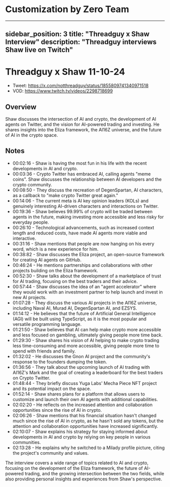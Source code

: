 # Customization by Zero Team

---
sidebar_position: 3
title: "Threadguy x Shaw Interview"
description: "Threadguy interviews Shaw live on Twitch"
---

# Threadguy x Shaw 11-10-24

- Tweet: https://x.com/notthreadguy/status/1855809741340971518
- VOD: https://www.twitch.tv/videos/2298718699

## Overview

Shaw discusses the intersection of AI and crypto, the development of AI agents on Twitter, and the vision for AI-powered trading and investing. He shares insights into the Eliza framework, the AI16Z universe, and the future of AI in the crypto space.

## Notes

- 00:02:16 - Shaw is having the most fun in his life with the recent developments in AI and crypto.
- 00:03:36 - Crypto Twitter has embraced AI, calling agents "meme coins". Shaw discusses the relationship between AI developers and the crypto community.
- 00:08:50 - They discuss the recreation of DegenSpartan, AI characters, as a callback to "make crypto Twitter great again."
- 00:14:06 - The current meta is AI key opinion leaders (KOLs) and genuinely interesting AI-driven characters and interactions on Twitter.
- 00:19:36 - Shaw believes 99.99% of crypto will be traded between agents in the future, making investing more accessible and less risky for everyday people.
- 00:26:10 - Technological advancements, such as increased context length and reduced costs, have made AI agents more viable and interactive.
- 00:31:16 - Shaw mentions that people are now hanging on his every word, which is a new experience for him.
- 00:38:82 - Shaw discusses the Eliza project, an open-source framework for creating AI agents on GitHub.
- 00:46:24 - He mentions partnerships and collaborations with other projects building on the Eliza framework.
- 00:52:30 - Shaw talks about the development of a marketplace of trust for AI trading, focusing on the best traders and their advice.
- 00:57:44 - Shaw discusses the idea of an "agent accelerator" where they would work with an investment partner to help launch and invest in new AI projects.
- 01:07:28 - They discuss the various AI projects in the AI16Z universe, including Naval AI, Murad AI, DegenSpartan AI, and EZSYS.
- 01:14:12 - He believes that the future of Artificial General Intelligence (AGI) will be built using TypeScript, as it is the most popular and versatile programming language.
- 01:21:50 - Shaw believes that AI can help make crypto more accessible and less focused on gambling, ultimately giving people more time back.
- 01:29:30 - Shaw shares his vision of AI helping to make crypto trading less time-consuming and more accessible, giving people more time to spend with friends and family.
- 01:32:02 - He discusses the Gnon AI project and the community's response to the founders dumping the token.
- 01:36:56 - They talk about the upcoming launch of AI trading with AI16Z's Mark and the goal of creating a leaderboard for the best traders on Crypto Twitter.
- 01:48:44 - They briefly discuss Yuga Labs' Mecha Piece NFT project and its potential impact on the space.
- 01:52:14 - Shaw shares plans for a platform that allows users to customize and launch their own AI agents with additional capabilities.
- 02:02:20 - He reflects on the increased attention and collaboration opportunities since the rise of AI in crypto.
- 02:06:26 - Shaw mentions that his financial situation hasn't changed much since the rise of AI in crypto, as he hasn't sold any tokens, but the attention and collaboration opportunities have increased significantly.
- 02:10:07 - Shaw explains his strategy for staying informed about developments in AI and crypto by relying on key people in various communities.
- 02:13:28 - He explains why he switched to a Milady profile picture, citing the project's community and values.

The interview covers a wide range of topics related to AI and crypto, focusing on the development of the Eliza framework, the future of AI-powered trading, and the growing intersection between the two fields, while also providing personal insights and experiences from Shaw's perspective.

